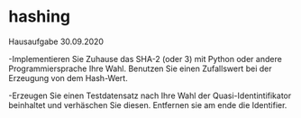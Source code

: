 # hashing

Hausaufgabe 30.09.2020

-Implementieren Sie Zuhause das SHA-2 (oder 3) mit Python oder andere Programmiersprache Ihre Wahl.
Benutzen Sie einen Zufallswert bei der Erzeugung von dem Hash-Wert.

-Erzeugen Sie einen Testdatensatz nach Ihre Wahl der Quasi-Identintifikator beinhaltet und verhäschen Sie
diesen. Entfernen sie am ende die Identifier.
